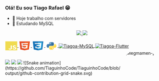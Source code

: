 ### Olá! Eu sou Tiago Rafael 😁

- 🔭 Hoje trabalho com servidores 
- 🌱 Estudando MySQL

<div align="center">
  <a href="https://github.com/TiaguinhoCode">
  <img height="180em" src="https://github-readme-stats.vercel.app/api?username=TiaguinhoCode&show_icons=true&theme=tokyonight&include_all_commits=true&count_private=true"/>
  <img height="180em" src="https://github-readme-stats.vercel.app/api/top-langs/?username=TiaguinhoCode&layout=compact&langs_count=7&theme=tokyonight"/>
</div>
  
  <div style="display: inline_block"><br>
  <img align="center" alt="Tiago-Js" height="30" width="40" src="https://raw.githubusercontent.com/devicons/devicon/master/icons/javascript/javascript-plain.svg">
  <img align="center" alt="Tiago-HTML" height="30" width="40" src="https://raw.githubusercontent.com/devicons/devicon/master/icons/html5/html5-original.svg">
  <img align="center" alt="Tiago-CSS" height="30" width="40" src="https://raw.githubusercontent.com/devicons/devicon/master/icons/css3/css3-original.svg">
  <img align="center" alt="Tiago-Python" height="30" width="40" src="https://raw.githubusercontent.com/devicons/devicon/master/icons/python/python-original.svg">
  <img align="center" alt="Tiagoa-MySQL" height="80" width="50" src="https://cdn.jsdelivr.net/gh/devicons/devicon/icons/mysql/mysql-plain-wordmark.svg">
  <img align="center" alt="Tiagoa-Flutter" height="30" width="40" src="https://cdn.jsdelivr.net/gh/devicons/devicon/icons/flutter/flutter-original.svg">
  <img align="right" alt="Megmamen-pic" height="130" style="border-radius:50px;" src="https://i.pinimg.com/originals/cf/e9/3a/cfe93a55232f27627a66a2a367fe1c4c.gif">
</div>
  
  ##
  
  <div>
  <a href="https://www.instagram.com/tiaguinhoeditoff/" target="_blank"><img src="https://img.shields.io/badge/-Instagram-%23E4405F?style=for-the-badge&logo=instagram&logoColor=white" target="_blank"></a>
  <a href = "mailto:tiagorafael019@gmail.com"><img src="https://img.shields.io/badge/-Gmail-%23333?style=for-the-badge&logo=gmail&logoColor=white" target="_blank"></a>
  <a href="https://www.linkedin.com/in/tiago-pé-de-mosca-reina-252a50253/" target="_blank"><img src="https://img.shields.io/badge/-LinkedIn-%230077B5?style=for-the-badge&logo=linkedin&logoColor=white" target="_blank"></a> 
    ![Snake animation](https://github.com/TiaguinhoCode/TiaguinhoCode/blob/output/github-contribution-grid-snake.svg)
 </div>
  
 

